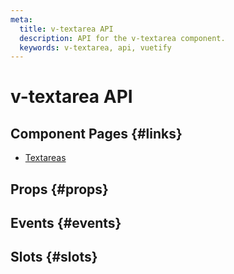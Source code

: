 ```yaml
---
meta:
  title: v-textarea API
  description: API for the v-textarea component.
  keywords: v-textarea, api, vuetify
---
```


# v-textarea API

<entry-ad />

## Component Pages {#links}

- [Textareas](components/textareas)

## Props {#props}

<api-section name="v-textarea" section="props" />

## Events {#events}

<api-section name="v-textarea" section="events" />

## Slots {#slots}

<api-section name="v-textarea" section="slots" />

<backmatter />
